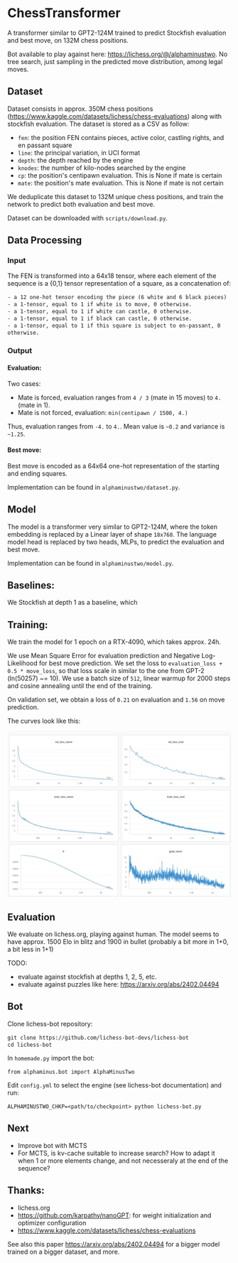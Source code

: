 # ChessTransformer

A transformer similar to GPT2-124M trained to predict Stockfish evaluation and best move, on 132M chess positions. 

Bot available to play against here: https://lichess.org/@/alphaminustwo. No tree search, just sampling in the predicted move distribution, among legal moves.

## Dataset

Dataset consists in approx. 350M chess positions (https://www.kaggle.com/datasets/lichess/chess-evaluations) along with stockfish evaluation. The dataset is stored as a CSV as follow:

- `fen`: the position FEN contains pieces, active color, castling rights, and en passant square
- `line`: the principal variation, in UCI format
- `depth`: the depth reached by the engine
- `knodes`: the number of kilo-nodes searched by the engine
- `cp`: the position's centipawn evaluation. This is None if mate is certain
- `mate`: the position's mate evaluation. This is None if mate is not certain

We deduplicate this dataset to 132M unique chess positions, and train the network to predict both evaluation and best move. 

Dataset can be downloaded with `scripts/download.py`.

## Data Processing

### Input

The FEN is transformed into a 64x18 tensor, where each element of the sequence is a {0,1} tensor representation of a square, as a concatenation of:

```
- a 12 one-hot tensor encoding the piece (6 white and 6 black pieces)
- a 1-tensor, equal to 1 if white is to move, 0 otherwise.
- a 1-tensor, equal to 1 if white can castle, 0 otherwise.
- a 1-tensor, equal to 1 if black can castle, 0 otherwise.
- a 1-tensor, equal to 1 if this square is subject to en-passant, 0 otherwise.
```

### Output

#### Evaluation:

Two cases:
- Mate is forced, evaluation ranges from `4 / 3` (mate in 15 moves) to `4.` (mate in 1).
- Mate is not forced, evaluation: `min(centipawn / 1500, 4.)`

Thus, evaluation ranges from `-4.` to `4.`. Mean value is `~0.2` and variance is `~1.25`.

#### Best move:

Best move is encoded as a 64x64 one-hot representation of the starting and ending squares.


Implementation can be found in `alphaminustwo/dataset.py`.

## Model

The model is a transformer very similar to GPT2-124M, where the token embedding is replaced by a Linear layer of shape `18x768`. The language model head is replaced by two heads, MLPs, to predict the evaluation and best move.

Implementation can be found in `alphaminustwo/model.py`.

## Baselines:

We Stockfish at depth 1 as a baseline, which 

## Training:

We train the model for 1 epoch on a RTX-4090, which takes approx. 24h.

We use Mean Square Error for evaluation prediction and Negative Log-Likelihood for best move prediction. We set the loss to `evaluation_loss + 0.5 * move_loss`, so that loss scale in similar to the one from GPT-2 (ln(50257) ~= 10). We use a batch size of `512`, linear warmup for 2000 steps and cosine annealing until the end of the training.

On validation set, we obtain a loss of `0.21` on evaluation and `1.56` on move prediction.

The curves look like this:

![alt text](wandb.png)

## Evaluation

We evaluate on lichess.org, playing against human. The model seems to have approx. 1500 Elo in blitz and 1900 in bullet (probably a bit more in 1+0, a bit less in 1+1)

TODO:
- evaluate against stockfish at depths 1, 2, 5, etc.
- evaluate against puzzles like here: https://arxiv.org/abs/2402.04494


## Bot

Clone lichess-bot repository:
```
git clone https://github.com/lichess-bot-devs/lichess-bot
cd lichess-bot
```

In `homemade.py` import the bot:
```
from alphaminus.bot import AlphaMinusTwo
```

Edit `config.yml` to select the engine (see lichess-bot documentation) and run:
```
ALPHAMINUSTWO_CHKP=<path/to/checkpoint> python lichess-bot.py
```

## Next

- Improve bot with MCTS
- For MCTS, is kv-cache suitable to increase search? How to adapt it when 1 or more elements change, and not necesseraly at the end of the sequence?

## Thanks:
- lichess.org
- https://github.com/karpathy/nanoGPT: for weight initialization and optimizer configuration
- https://www.kaggle.com/datasets/lichess/chess-evaluations

See also this paper https://arxiv.org/abs/2402.04494 for a bigger model trained on a bigger dataset, and more.